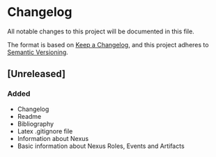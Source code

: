 # Changelog
All notable changes to this project will be documented in this file.

The format is based on [Keep a Changelog](https://keepachangelog.com/en/1.0.0/),
and this project adheres to [Semantic Versioning](https://semver.org/spec/v2.0.0.html).


## [Unreleased]
### Added
- Changelog
- Readme
- Bibliography
- Latex .gitignore file
- Information about Nexus
- Basic information about Nexus Roles, Events and Artifacts